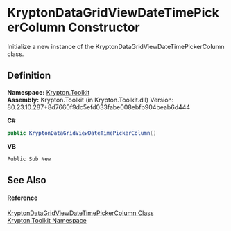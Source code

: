 # KryptonDataGridViewDateTimePickerColumn Constructor


Initialize a new instance of the KryptonDataGridViewDateTimePickerColumn class.



## Definition
**Namespace:** <a href="79d2eac2-21f4-54ff-7552-b20c33c30600.md">Krypton.Toolkit</a>  
**Assembly:** Krypton.Toolkit (in Krypton.Toolkit.dll) Version: 80.23.10.287+8d7660f9dc5efd033fabe008ebfb904beab6d444

**C#**
``` C#
public KryptonDataGridViewDateTimePickerColumn()
```
**VB**
``` VB
Public Sub New
```



## See Also


#### Reference
<a href="4b982974-4f58-4c7f-b59d-75ab5f2cd812.md">KryptonDataGridViewDateTimePickerColumn Class</a>  
<a href="79d2eac2-21f4-54ff-7552-b20c33c30600.md">Krypton.Toolkit Namespace</a>  

